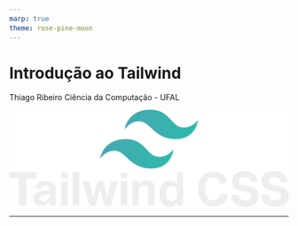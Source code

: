 ```yaml
---
marp: true
theme: rose-pine-moon
---
```


<!-- markdownlint-disable -->

# Introdução ao Tailwind

Thiago Ribeiro
Ciência da Computação - UFAL

![bg auto right 50%](../src/tailwind-css.svg)

---
